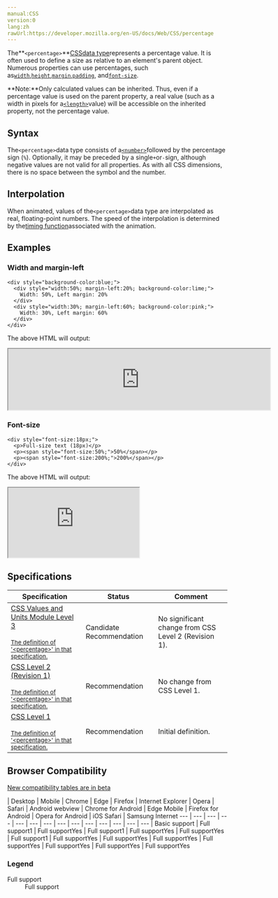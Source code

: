 ```yaml
---
manual:CSS
version:0
lang:zh
rawUrl:https://developer.mozilla.org/en-US/docs/Web/CSS/percentage
---
```






The**`<percentage>`**[CSS](%427 "")[data type](%27786 "")represents a percentage value. It is often used to define a size as relative to an element&#39;s parent object. Numerous properties can use percentages, such as[`width`](%13333 "The width CSS property specifies the width of an element. By default, the property defines the width of the content area. If box-sizing is set to border-box, however, it instead determines the width of the border area."),[`height`](%14278 "The height CSS property specifies the height of an element. By default, the property defines the height of the content area. If box-sizing is set to border-box, however, it instead determines the height of the border area."),[`margin`](%29241 "The margin CSS property sets the margin area on all four sides of an element. It is a shorthand for setting all individual margins at once: margin-top, margin-right, margin-bottom, and margin-left."),[`padding`](%29242 "The padding CSS property sets the padding area on all four sides of an element. It is a shorthand for setting all individual paddings at once: padding-top, padding-right, padding-bottom, and padding-left."), and[`font-size`](%33511 "The font-size CSS property specifies the size of the font. Setting this property may change the size of other items, too, since it is used to compute the value of em, ex, and various other relative <length> units.").

**Note:**Only calculated values can be inherited. Thus, even if a percentage value is used on the parent property, a real value (such as a width in pixels for a[`<length>`](%4561 "The <length> CSS data type represents a distance value. Lengths can be used in numerous CSS properties, such as width, height, margin, padding, border-width, font-size, and text-shadow.")value) will be accessible on the inherited property, not the percentage value.

## Syntax<a name="Syntax"></a>


The`<percentage>`data type consists of a[`<number>`](%4564 "The <number> CSS data type represents a number, being either an integer or a number with a fractional component.")followed by the percentage sign (`%`). Optionally, it may be preceded by a single`+`or`-`sign, although negative values are not valid for all properties. As with all CSS dimensions, there is no space between the symbol and the number.


## Interpolation<a name="Interpolation"></a>


When animated, values of the`<percentage>`data type are interpolated as real, floating-point numbers. The speed of the interpolation is determined by the[timing function](%28336 "")associated with the animation.


## **Examples**<a name="Examples"></a>

### Width and margin-left<a name="Width_and_margin-left"></a>

```
<div style="background-color:blue;">
  <div style="width:50%; margin-left:20%; background-color:lime;">
    Width: 50%, Left margin: 20%
  </div>
  <div style="width:30%; margin-left:60%; background-color:pink;">
    Width: 30%, Left margin: 60%
  </div>
</div>
```


The above HTML will output:



<iframe src='https://mdn.mozillademos.org/en-US/docs/Web/CSS/percentage$samples/Width_and_margin-left?revision=1355292' width='600' height='140'></iframe>



### Font-size<a name="Font-size"></a>

```
<div style="font-size:18px;">
  <p>Full-size text (18px)</p>
  <p><span style="font-size:50%;">50%</span></p>
  <p><span style="font-size:200%;">200%</span></p>
</div>
```


The above HTML will output:



<iframe src='https://mdn.mozillademos.org/en-US/docs/Web/CSS/percentage$samples/Font-size?revision=1355292' width='auto' height='160'></iframe>



## Specifications<a name="Specifications"></a>

Specification | Status | Comment 
 ---  |  ---  |  ---  | 
[CSS Values and Units Module Level 3<br></br><small>The definition of &#39;&lt;percentage&gt;&#39; in that specification.</small>](%31588 "") | Candidate Recommendation | No significant change from CSS Level 2 (Revision 1). 
[CSS Level 2 (Revision 1)<br></br><small>The definition of &#39;&lt;percentage&gt;&#39; in that specification.</small>](%31589 "") | Recommendation | No change from CSS Level 1. 
[CSS Level 1<br></br><small>The definition of &#39;&lt;percentage&gt;&#39; in that specification.</small>](%31590 "") | Recommendation | Initial definition. 


## Browser Compatibility<a name="Browser_Compatibility"></a>
[New compatibility tables are in beta<i></i>](%3360 "")

 | <abbr>Desktop<i></i></abbr> | <abbr>Mobile<i></i></abbr> 
 | <abbr>Chrome<i></i></abbr> | <abbr>Edge<i></i></abbr> | <abbr>Firefox<i></i></abbr> | <abbr>Internet Explorer<i></i></abbr> | <abbr>Opera<i></i></abbr> | <abbr>Safari<i></i></abbr> | <abbr>Android webview<i></i></abbr> | <abbr>Chrome for Android<i></i></abbr> | <abbr>Edge Mobile<i></i></abbr> | <abbr>Firefox for Android<i></i></abbr> | <abbr>Opera for Android<i></i></abbr> | <abbr>iOS Safari<i></i></abbr> | <abbr>Samsung Internet<i></i></abbr> 
 ---  |  ---  |  ---  |  ---  |  ---  |  ---  |  ---  |  ---  |  ---  |  ---  |  ---  |  ---  |  ---  |  ---  | 
Basic support | <abbr>Full support</abbr>1 | <abbr>Full support</abbr>Yes | <abbr>Full support</abbr>1 | <abbr>Full support</abbr>Yes | <abbr>Full support</abbr>Yes | <abbr>Full support</abbr>1 | <abbr>Full support</abbr>Yes | <abbr>Full support</abbr>Yes | <abbr>Full support</abbr>Yes | <abbr>Full support</abbr>Yes | <abbr>Full support</abbr>Yes | <abbr>Full support</abbr>Yes | <abbr>Full support</abbr>Yes 


### Legend<a name="Legend"></a>
<dl><dt id=''><abbr>Full support</abbr></dt><dd>Full support</dd></dl>



